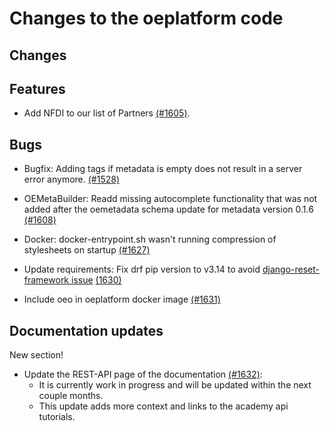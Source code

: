 # Changes to the oeplatform code

## Changes

## Features

- Add NFDI to our list of Partners [(#1605)](https://github.com/OpenEnergyPlatform/oeplatform/pull/1605).

## Bugs

- Bugfix: Adding tags if metadata is empty does not result in a server error anymore. [(#1528)](https://github.com/OpenEnergyPlatform/oeplatform/pull/1528)

- OEMetaBuilder: Readd missing autocomplete functionality that was not added after the oemetadata schema update for metadata version 0.1.6 [(#1608)](https://github.com/OpenEnergyPlatform/oeplatform/pull/1608)

- Docker: docker-entrypoint.sh wasn't running compression of stylesheets on startup [(#1627)](https://github.com/OpenEnergyPlatform/oeplatform/pull/1627)

- Update requirements: Fix drf pip version to v3.14 to avoid [django-reset-framework issue](https://github.com/encode/django-rest-framework/issues/9300) [(1630)](https://github.com/OpenEnergyPlatform/oeplatform/pull/1630)

- Include oeo in oeplatform docker image [(#1631)](https://github.com/OpenEnergyPlatform/oeplatform/pull/1631)

## Documentation updates

New section!

- Update the REST-API page of the documentation [(#1632)](https://github.com/OpenEnergyPlatform/oeplatform/pull/1632):
  - It is currently work in progress and will be updated within the next couple months.
  - This update adds more context and links to the academy api tutorials.
